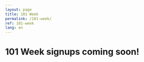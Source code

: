 ```yaml
---
layout: page
title: 101 Week
permalink: /101-week/
ref: 101-week
lang: en
---
```


# 101 Week signups coming soon!
